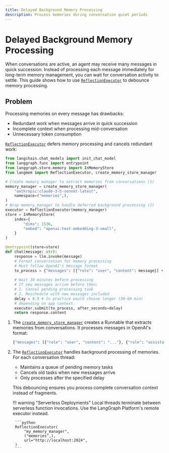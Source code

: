 ```yaml
---
title: Delayed Background Memory Processing
description: Process memories during conversation quiet periods
---
```


# Delayed Background Memory Processing

When conversations are active, an agent may receive many messages in quick succession. Instead of processing each message immediately for long-term memory management, you can wait for conversation activity to settle. This guide shows how to use [`ReflectionExecutor`](../reference/utils.md#langmem.ReflectionExecutor) to debounce memory processing.

## Problem

Processing memories on every message has drawbacks:
- Redundant work when messages arrive in quick succession
- Incomplete context when processing mid-conversation
- Unnecessary token consumption

[`ReflectionExecutor`](../reference/utils.md#langmem.ReflectionExecutor) defers memory processing and cancels redundant work:

```python hl_lines="11 21-24"
from langchain.chat_models import init_chat_model
from langgraph.func import entrypoint
from langgraph.store.memory import InMemoryStore
from langmem import ReflectionExecutor, create_memory_store_manager

# Create memory manager to extract memories from conversations (1)
memory_manager = create_memory_store_manager(
    "anthropic:claude-3-5-sonnet-latest",
    namespace=("memories",),
)
# Wrap memory_manager to handle deferred background processing (2)
executor = ReflectionExecutor(memory_manager)
store = InMemoryStore(
    index={
        "dims": 1536,
        "embed": "openai:text-embedding-3-small",
    }
)

@entrypoint(store=store)
def chat(message: str):
    response = llm.invoke(message)
    # Format conversation for memory processing
    # Must follow OpenAI's message format
    to_process = {"messages": [{"role": "user", "content": message}] + [response]}
    
    # Wait 30 minutes before processing
    # If new messages arrive before then:
    # 1. Cancel pending processing task
    # 2. Reschedule with new messages included
    delay = 0.5 # In practice would choose longer (30-60 min)
    # depending on app context.
    executor.submit(to_process, after_seconds=delay)
    return response.content
```

1. The [`create_memory_store_manager`](../reference/memory.md#langmem.create_memory_store_manager) creates a Runnable that extracts memories from conversations. It processes messages in OpenAI's format:
   ```python
   {"messages": [{"role": "user", "content": "..."}, {"role": "assistant", "content": "..."}]}
   ```

2. The [`ReflectionExecutor`](../reference/utils.md#langmem.ReflectionExecutor) handles background processing of memories. For each conversation thread:
   
    - Maintains a queue of pending memory tasks
    - Cancels old tasks when new messages arrive
    - Only processes after the specified delay

    This debouncing ensures you process complete conversation context instead of fragments.

    !!! warning "Serverless Deployments"
        Local threads terminate between serverless function invocations. Use the LangGraph Platform's remote executor instead.

        ```python
        ReflectionExecutor(
            "my_memory_manager", 
            ("memories",), 
            url="http://localhost:2024",
        )
        ```
